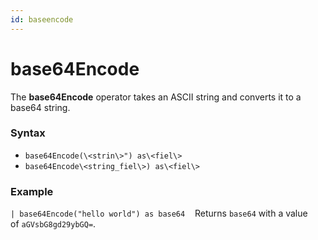 ```yaml
---
id: baseencode
---
```


# base64Encode

The **base64Encode** operator takes an ASCII string and converts it to a
base64 string.

### Syntax

* `base64Encode(\<strin\>") as\<fiel\>`
* `base64Encode\<string_fiel\>) as\<fiel\>`

### Example

`| base64Encode("hello world") as base64`    Returns `base64` with a
value of `aGVsbG8gd29ybGQ=`.
